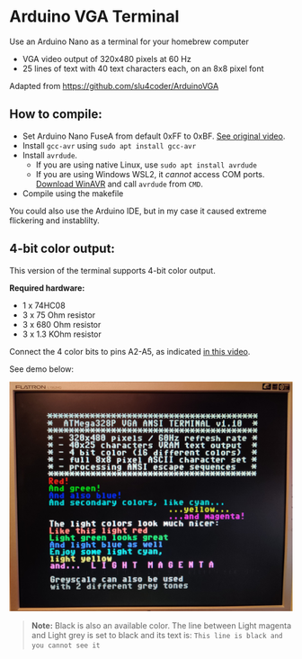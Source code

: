 # Arduino VGA Terminal

Use an Arduino Nano as a terminal for your homebrew computer
- VGA video output of 320x480 pixels at 60 Hz 
- 25 lines of text with 40 text characters each, on an 8x8 pixel font

Adapted from https://github.com/slu4coder/ArduinoVGA

## How to compile:

- Set Arduino Nano FuseA from default 0xFF to 0xBF. [See original video](https://youtu.be/Id3VYybrcws?t=269).
- Install `gcc-avr` using `sudo apt install gcc-avr`
- Install `avrdude`.
    - If you are using native Linux, use `sudo apt install avrdude`
    - If you are using Windows WSL2, it *cannot* access COM ports. [Download WinAVR](https://sourceforge.net/projects/winavr/) and call `avrdude` from `CMD`.
- Compile using the makefile

You could also use the Arduino IDE, but in my case it caused extreme flickering and instablilty.


## 4-bit color output:

This version of the terminal supports 4-bit color output.

**Required hardware:**
- 1 x 74HC08
- 3 x 75 Ohm resistor
- 3 x 680 Ohm resistor
- 3 x 1.3 KOhm resistor

Connect the 4 color bits to pins A2-A5, as indicated [in this video](https://youtu.be/FhIk5KBtoos).


See demo below:

![Demo](https://github.com/p-rivero/ArduinoVGA/blob/main/IMG/demo.jpg?raw=true)

> **Note:** Black is also an available color. The line between Light magenta and Light grey is set to black and its text is: `This line is black and you cannot see it`
